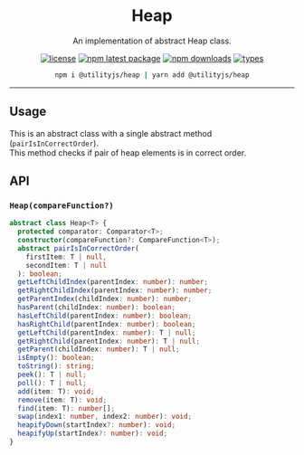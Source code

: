 <div align="center">
  <h1 align="center">
    Heap
  </h1>
</div>

<div align="center">

An implementation of abstract Heap class.

[![license](https://img.shields.io/github/license/mimshins/utilityjs?color=212121&style=for-the-badge)](https://github.com/mimshins/utilityjs/blob/main/LICENSE)
[![npm latest package](https://img.shields.io/npm/v/@utilityjs/heap?color=212121&style=for-the-badge)](https://www.npmjs.com/package/@utilityjs/heap)
[![npm downloads](https://img.shields.io/npm/dm/@utilityjs/heap?color=212121&style=for-the-badge)](https://www.npmjs.com/package/@utilityjs/heap)
[![types](https://img.shields.io/npm/types/@utilityjs/heap?color=212121&style=for-the-badge)](https://www.npmjs.com/package/@utilityjs/heap)

```bash
npm i @utilityjs/heap | yarn add @utilityjs/heap
```

</div>

<hr>

## Usage

This is an abstract class with a single abstract method (`pairIsInCorrectOrder`).\
This method checks if pair of heap elements is in correct order.

## API

### `Heap(compareFunction?)`

```ts
abstract class Heap<T> {
  protected comparator: Comparator<T>;
  constructor(compareFunction?: CompareFunction<T>);
  abstract pairIsInCorrectOrder(
    firstItem: T | null,
    secondItem: T | null
  ): boolean;
  getLeftChildIndex(parentIndex: number): number;
  getRightChildIndex(parentIndex: number): number;
  getParentIndex(childIndex: number): number;
  hasParent(childIndex: number): boolean;
  hasLeftChild(parentIndex: number): boolean;
  hasRightChild(parentIndex: number): boolean;
  getLeftChild(parentIndex: number): T | null;
  getRightChild(parentIndex: number): T | null;
  getParent(childIndex: number): T | null;
  isEmpty(): boolean;
  toString(): string;
  peek(): T | null;
  poll(): T | null;
  add(item: T): void;
  remove(item: T): void;
  find(item: T): number[];
  swap(index1: number, index2: number): void;
  heapifyDown(startIndex?: number): void;
  heapifyUp(startIndex?: number): void;
}
```